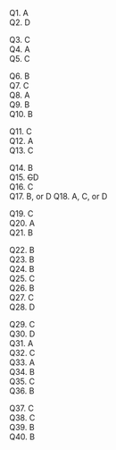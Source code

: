 <!-- API Server -->
Q1. A  
Q2. D     
<!-- Async -->
Q3. C   
Q4. A  
Q5. C   
<!-- Express.js -->
Q6. B   
Q7. C   
Q8. A  
Q9. B   
Q10. B   
<!-- JS -->
Q11. C   
Q12. A  
Q13. C   
<!-- JSON and Arrays -->
Q14. B   
Q15. ~~C~~D   
Q16. C   
Q17. B, or D
Q18. A, C, or D   
<!-- JWT -->
Q19. C   
Q20. A  
Q21. B   
<!-- MongoDB -->
Q22. B   
Q23. B   
Q24. B   
Q25. C   
Q26. B   
Q27. C   
Q28. D   
<!-- Mongoose -->
Q29. C   
Q30. D   
Q31. A  
Q32. C   
Q33. A  
Q34. B   
Q35. C   
Q36. B   
<!-- React -->
Q37. C   
Q38. C   
Q39. B   
Q40. B   

